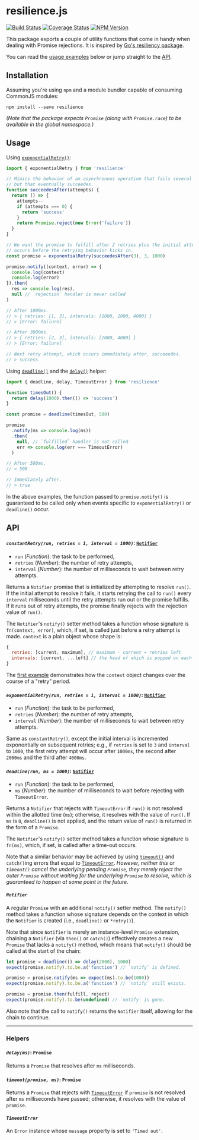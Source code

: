 # resilience.js

[![Build Status](https://img.shields.io/travis/xuoe/resilience.js.svg?style=flat-square)](https://travis-ci.org/xuoe/resilience.js)
[![Coverage Status](https://img.shields.io/coveralls/xuoe/resilience.js.svg?style=flat-square)](https://coveralls.io/r/xuoe/resilience.js)
[![NPM Version](https://img.shields.io/npm/v/resilience.svg?style=flat-square)](https://www.npmjs.com/package/resilience)

This package exports a couple of utility functions that come in handy when
dealing with Promise rejections. It is inspired by [Go's resiliency
package](https://github.com/eapache/go-resiliency).

You can read the [usage examples](#usage) below or jump straight to
the [API](#api).

## Installation

Assuming you're using `npm` and a module bundler capable of consuming CommonJS 
modules:

`npm install --save resilience`

_(Note that the package expects `Promise` (along with `Promise.race`) to be
available in the global namespace.)_

## Usage

Using [`exponentialRetry()`](#exponentialretryrun-retries--0-interval--1000-notifier):

```javascript
import { exponentialRetry } from 'resilience'

// Mimics the behavior of an asynchronous operation that fails several times,
// but that eventually succeedes.
function succeedesAfter(attempts) {
  return () => {
    attempts--
    if (attempts === 0) {
      return 'success'
    }
    return Promise.reject(new Error('failure'))
  }
}

// We want the promise to fulfill after 2 retries plus the initial attempt, which
// occurs before the retrying behavior kicks in.
const promise = exponentialRetry(succeedesAfter(3), 3, 1000)

promise.notify((context, error) => {
  console.log(context)
  console.log(error)
}).then(
  res => console.log(res),
  null // `rejection` handler is never called
)

// After 1000ms.
// > { retries: [1, 3], intervals: [1000, 2000, 4000] }
// > [Error: failure]

// After 3000ms.
// > { retries: [2, 3], intervals: [2000, 4000] }
// > [Error: failure]

// Next retry attempt, which occurs immediately after, succeeedes.
// > success
```


Using [`deadline()`](#deadlinerun-ms--0-notifier) and the
[`delay()`](#delayms-promise) helper:

```javascript
import { deadline, delay, TimeoutError } from 'resilience'

function timesOut() {
  return delay(1000).then(() => 'success')
}

const promise = deadline(timesOut, 500)

promise
  .notify(ms => console.log(ms))
  .then(
    null, // `fulfilled` handler is not called
    err => console.log(err === TimeoutError)
  )

// After 500ms.
// > 500

// Immediately after.
// > true
```

In the above examples, the function passed to `promise.notify()` is guaranteed
to be called only when events specific to `exponentialRetry()` or `deadline()`
occur.

## API

#### _`constantRetry(run, retries = 1, interval = 1000)`_: [`Notifier`](#notifier)

  - `run` (*Function*): the task to be performed,
  - `retries` (*Number*): the number of retry attempts,
  - `interval` (*Number*): the number of milliseconds to wait between retry attempts.

Returns a `Notifier` promise that is initialized by attempting to resolve
`run()`. If the initial attempt to resolve it fails, it starts retrying the
call to `run()` every `interval` milliseconds until the retry attempts run out 
or the promise fulfills. If it runs out of retry attempts, the promise finally 
rejects with the rejection value of `run()`.

The `Notifier`'s `notify()` setter method takes a function whose signature is
`fn(context, error)`, which, if set, is called just before a retry attempt is
made. `context` is a plain object whose shape is:

```javascript
{
  retries: [current, maximum], // maximum - current = retries left
  intervals: [current, ...left] // the head of which is popped on each attempt
}
```

The [first example](#usage) demonstrates how the `context` object changes
over the course of a "retry" period.

#### _`exponentialRetry(run, retries = 1, interval = 1000)`_: [`Notifier`](#notifier)

  - `run` (*Function*): the task to be performed,
  - `retries` (*Number*): the number of retry attempts,
  - `interval` (*Number*): the number of milliseconds to wait between retry attempts.

Same as `constantRetry()`, except the initial interval is incremented 
exponentially on subsequent retries; e.g., if `retries` is set to `3` and
`interval` to `1000`, the first retry attempt will occur after `1000ms`, 
the second after `2000ms` and the third after `4000ms`.

#### _`deadline(run, ms = 1000)`_: [`Notifier`](#notifier)

  - `run` (*Function*): the task to be performed,
  - `ms` (*Number*): the number of milliseconds to wait before rejecting with
    `TimeoutError`.

Returns a `Notifier` that rejects with `TimeoutError` if `run()` is not resolved
within the allotted time (`ms`); otherwise, it resolves with the value of
`run()`. If `ms` is `0`, `deadline()` is not applied, and the return value of
`run()` is returned in the form of a `Promise`.

The `Notifier`'s `notify()` setter method takes a function whose signature is
`fn(ms)`, which, if set, is called after a time-out occurs.

Note that a similar behavior may be achieved by using
[`timeout()`](#timeoutpromise-ms-promise) and `catch()`ing errors that equal to
[`TimeoutError`](#timeouterror). _However, neither this or `timeout()` cancel
the underlying pending `Promise`, they merely reject the outer `Promise` without
waiting for the underlying `Promise` to resolve, which is guaranteed to happen at
some point in the future._

#### _`Notifier`_

A regular `Promise` with an additional `notify()` setter method. The `notify()`
method takes a function whose signature depends on the context in which the
`Notifier` is created (i.e., `deadline()` or `*retry()`).

Note that since `Notifier` is merely an instance-level `Promise` extension,
chaining a `Notifier` (via `then()` or `catch()`) effectively creates a new
`Promise` that lacks a `notify()` method, which means that `notify()` should be 
called at the start of the chain:

```javascript
let promise = deadline(() => delay(2000), 1000)
expect(promise.notify).to.be.a('function') // `notify` is defined.

promise = promise.notify(ms => expect(ms).to.be(1000))
expect(promise.notify).to.be.a('function') // `notify` still exists.

promise = promise.then(fulfill, reject)
expect(promise.notify).to.be(undefined) // `notify` is gone.
```

Also note that the call to `notify()` returns the `Notifier` itself, allowing for
the chain to continue.

---

### Helpers

#### _`delay(ms)`_: `Promise`

Returns a `Promise` that resolves after `ms` milliseconds.

#### _`timeout(promise, ms)`_: `Promise`

Returns a `Promise` that rejects with [`TimeoutError`](#timeouterror) if
`promise` is not resolved after `ms` milliseconds have passed; otherwise, it
resolves with the value of `promise`.

#### _`TimeoutError`_

An `Error` instance whose `message` property is set to `'Timed out'`.
